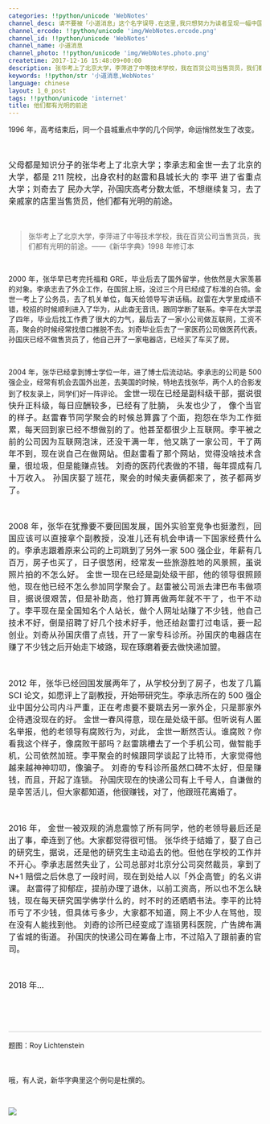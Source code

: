 ```yaml
---
categories: !!python/unicode 'WebNotes'
channel_desc: 请不要被「小道消息」这个名字误导.在这里,我只想努力为读者呈现一幅中国互联网的清明上河图.
channel_ercode: !!python/unicode 'img/WebNotes.ercode.png'
channel_id: !!python/unicode 'WebNotes'
channel_name: 小道消息
channel_photo: !!python/unicode 'img/WebNotes.photo.png'
createtime: 2017-12-16 15:48:09+00:00
description: 张华考上了北京大学，李萍进了中等技术学校，我在百货公司当售货员，我们都有光明的前途。
keywords: !!python/str '小道消息,WebNotes'
language: chinese
layout: 1_0_post
tags: !!python/unicode 'internet'
title: 他们都有光明的前途
---
```

<div class="rich_media_content" id="js_content">
<p style="text-align: justify;">
         1996 年，高考结束后，同一个县城重点中学的几个同学，命运悄然发生了改变。
        </p>
<p style="text-align: justify;">
<span style="font-size: 16px;">
<br/>
</span>
</p>
<p style="text-align: justify;">
<span style="font-size: 16px;">
          父母都是知识分子的张华考上了北京大学；李承志和金世一去了北京的大学，都是 211 院校，出身农村的赵雷和县城长大的
          <span style="font-size: 16px;">
           李平
          </span>
          进了省重点大学；刘奇去了
         </span>
<span style="font-size: 16px;">
          民办大学，孙国庆高考分数太低，不想继续复习，去了亲戚家的店里当售货员，他们都有光明的前途。
         </span>
</p>
<p style="text-align: justify;">
<span style="font-size: 16px;">
<br/>
</span>
</p>
<blockquote>
<p>
          张华考上了北京大学，李萍进了中等技术学校，我在百货公司当售货员，我们都有光明的前途。——《新华字典》1998 年修订本
         </p>
</blockquote>
<p>
<br/>
</p>
<p style="text-align: justify;">
         2000 年，张华早已考完托福和 GRE，毕业后去了国外留学，他依然是大家羡慕的对象。李承志去了外企工作，在国贸上班，没过三个月已经成了标准的白领。金世一考上了公务员，去了机关单位，每天给领导写讲话稿。赵雷在大学里成绩不错，校招的时候顺利进入了华为，从此杳无音讯，跟同学断了联系。李平在大学混了四年，毕业后找工作费了很大的力气，最后去了一家小公司做互联网，工资不高，聚会的时候经常找借口推脱不去。刘奇毕业后去了一家医药公司做医药代表。孙国庆已经不做售货员了，他自己开了一家电器店，已经买了车买了房。
        </p>
<p>
<br/>
</p>
<p style="text-align: justify;">
         2004 年，张华已经拿到博士学位一年，进了博士后流动站。李承志的公司是 500 强企业，经常有机会去国外出差，去美国的时候，特地去找张华，两个人的合影发到了校友录上，同学们好一阵评论。
         <span style="font-size: 16px;">
          金世一现在已经是副科级干部，据说很快升正科级，每日应酬较多，已经有了肚腩，
          <span style="font-size: 16px;">
           头发也少了，
          </span>
          像个当官的样子。赵雷春节同学聚会的时候总算露了个面，抱怨在华为工作挺累，每天回到家已经不想做别的了。他甚至都很少上互联网。李平被之前的公司因为互联网泡沫，还没干满一年，他又跳了一家公司，干了两年不到，现在说自己在做网站。但赵雷看了那个网站，觉得没啥技术含量，很垃圾，但是能赚点钱。
          <span style="font-size: 16px;text-align: justify;">
           刘奇的医药代表做的不错，每年提成有几十万收入。
          </span>
<span style="font-size: 16px;">
           孙国庆娶了班花，聚会的时候夫妻俩都来了，孩子都两岁了。
          </span>
</span>
</p>
<p style="text-align: justify;">
<span style="font-size: 16px;">
<span style="font-size: 16px;">
<br/>
</span>
</span>
</p>
<p style="text-align: justify;">
<span style="font-size: 16px;">
<span style="font-size: 16px;">
           2008 年，张华在犹豫要不要回国发展，国外实验室竞争也挺激烈，回国应该可以直接拿个副教授，没准儿还有机会申请一下国家经费什么的。李承志跟着原来公司的上司跳到了另外一家 500 强企业，年薪有几百万，房子也买了，日子很悠闲，经常发一些旅游胜地的风景照，虽说照片拍的不怎么好。
           <span style="font-size: 16px;">
            金世一现在已经是副处级干部，他的领导很照顾他，现在他已经不怎么参加同学聚会了。赵雷被公司派去津巴布韦做项目，据说很艰苦，但是补助高，他打算再做两年就不干了，也干不动了。李平现在是全国知名个人站长，做个人网址站赚了不少钱，他自己技术不好，倒是招聘了好几个技术好手，他还给赵雷打过电话，要一起创业。刘奇从孙国庆借了点钱，开了一家专科诊所。孙国庆的电器店在赚了不少钱之后开始走下坡路，现在琢磨着要去做快递加盟。
           </span>
</span>
</span>
</p>
<p style="text-align: justify;">
<span style="font-size: 16px;">
<span style="font-size: 16px;">
<span style="font-size: 16px;">
<br/>
</span>
</span>
</span>
</p>
<p style="text-align: justify;">
<span style="font-size: 16px;">
<span style="font-size: 16px;">
<span style="font-size: 16px;">
            2012 年，张华已经回国发展两年了，从学校分到了房子，也发了几篇 SCI 论文，如愿评上了副教授，开始带研究生。李承志所在的 500 强企业中国分公司内斗严重，正在考虑要不要跳去另一家外企，只是那家外企待遇没现在的好。
            <span style="font-size: 16px;">
             金世一春风得意，现在是处级干部。但听说有人匿名举报，他的老领导有腐败行为，对此，
             <span style="font-size: 16px;">
              金世一断然否认。谁腐败？你看我这个样子，像腐败干部吗？赵雷跳槽去了一个手机公司，做智能手机，公司依然加班。李平聚会的时候跟同学谈起了比特币，大家觉得他越来越神神叨叨，像骗子。
              <span style="font-size: 16px;text-align: justify;">
               刘奇的专科诊所虽然口碑不太好，但是赚钱，而且，开起了连锁。
              </span>
              孙国庆现在的快递公司有上千号人，自谦做的是辛苦活儿，但大家都知道，他很赚钱，对了，他跟班花离婚了。
             </span>
</span>
</span>
</span>
</span>
</p>
<p style="text-align: justify;">
<span style="font-size: 16px;">
<span style="font-size: 16px;">
<span style="font-size: 16px;">
<span style="font-size: 16px;">
<span style="font-size: 16px;">
<br/>
</span>
</span>
</span>
</span>
</span>
</p>
<p style="text-align: justify;">
<span style="font-size: 16px;">
<span style="font-size: 16px;">
<span style="font-size: 16px;">
<span style="font-size: 16px;">
<span style="font-size: 16px;">
<span style="font-size: 16px;">
               2016 年，
               <span style="font-size: 16px;">
                金世一被双规的消息震惊了所有同学，他的老领导最后还是出了事，牵连到了他。大家都觉得很可惜。
               </span>
               张华终于结婚了，娶了自己的研究生，据说，还是他的研究生主动追去的他。但他在学校的工作并不开心。李承志居然失业了，公司总部对北京分公司突然裁员，拿到了 N+1 赔偿之后休息了一段时间，现在到处给人以「外企高管」的名义讲课。
              </span>
<span style="font-size: 16px;">
               赵雷得了抑郁症，提前办理了退休，以前工资高，所以也不怎么缺钱，现在每天研究国学佛学什么的，时不时的还晒晒书法。李平的比特币亏了不少钱，但具体亏多少，大家都不知道，网上不少人在骂他，现在没有人能找到他。
               <span style="font-size: 16px;text-align: justify;">
                刘奇的诊所已经变成了连锁男科医院，广告牌布满了省城的街道。
               </span>
               孙国庆的快递公司在筹备上市，不过陷入了跟前妻的官司。
              </span>
</span>
</span>
</span>
</span>
</span>
</p>
<p style="text-align: justify;">
<span style="font-size: 16px;">
<span style="font-size: 16px;">
<span style="font-size: 16px;">
<span style="font-size: 16px;">
<span style="font-size: 16px;">
<span style="font-size: 16px;">
<br/>
</span>
</span>
</span>
</span>
</span>
</span>
</p>
<p style="text-align: justify;">
<span style="font-size: 16px;">
<span style="font-size: 16px;">
<span style="font-size: 16px;">
<span style="font-size: 16px;">
<span style="font-size: 16px;">
<span style="font-size: 16px;">
<span style="font-size: 16px;">
                2018 年…
               </span>
</span>
</span>
</span>
</span>
</span>
</span>
</p>
<p style="text-align: justify;">
<span style="font-size: 16px;">
<span style="font-size: 16px;">
<span style="font-size: 16px;">
<span style="font-size: 16px;">
<span style="font-size: 16px;">
<span style="font-size: 16px;">
<span style="font-size: 16px;">
<br/>
</span>
</span>
</span>
</span>
</span>
</span>
</span>
</p>
<p style="text-align: justify;">
<span style="font-size: 16px;">
<span style="font-size: 16px;">
<span style="font-size: 16px;">
<span style="font-size: 16px;">
<span style="font-size: 16px;">
<span style="font-size: 16px;">
<span style="font-size: 16px;">
</span>
</span>
</span>
</span>
</span>
</span>
</span>
</p>
<p style="white-space: normal;">
<br/>
</p>
<hr style="margin-top: 1em;margin-bottom: 1em;white-space: normal;max-width: 100%;font-family: Lato, Helvetica, Arial, freesans, clean, sans-serif;border-right-width: 0px;border-bottom-width: 0px;border-left-width: 0px;border-top-style: solid;border-top-color: rgb(234, 234, 234);height: 1px;color: rgb(51, 51, 51);font-size: 15px;box-sizing: border-box !important;word-wrap: break-word !important;"/>
<p>
         题图：Roy Lichtenstein
        </p>
<p style="white-space: normal;">
<span style="color: rgb(62, 62, 62);font-size: 18px;background-color: rgb(255, 255, 255);">
<br/>
</span>
</p>
<p style="text-align: justify;">
         哦，有人说，新华字典里这个例句是杜撰的。
         <span style="font-size: 16px;">
<span style="font-size: 16px;">
<span style="font-size: 16px;">
<span style="font-size: 16px;">
<span style="font-size: 16px;">
<span style="font-size: 16px;">
<span style="font-size: 16px;">
<br/>
</span>
</span>
</span>
</span>
</span>
</span>
</span>
</p>
<p style="text-align: justify;">
<br/>
</p>
<p>
<img class="" data-copyright="0" data-ratio="1" data-s="300,640" data-src="" data-type="jpeg" data-w="1152" src="{{ '/img/ow5rEn8QGlFroWzicpuXcmP4SXJB8dgTxicFibxQ00HibkMdlHqC3NhLs3BicrmmWMmWMsN5Fd9Eqr3BErrFiaiaJbKuw.jpeg' | prepend: site.img | replace: '//','/' }}" style=""/>
</p>
<p style="text-align: justify;">
<br/>
</p>
</div>